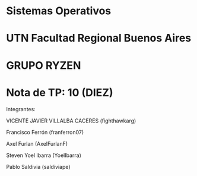# Sistemas Operativos
# UTN Facultad Regional Buenos Aires
# GRUPO RYZEN
# Nota de TP: 10 (DIEZ)

Integrantes:

VICENTE JAVIER VILLALBA CACERES (fighthawkarg)

Francisco Ferrón (franferron07)

Axel Furlan (AxelFurlanF)

Steven Yoel Ibarra (YoelIbarra)

Pablo Saldivia (saldiviape)


